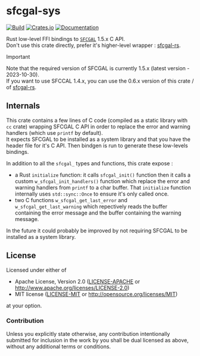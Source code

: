 # sfcgal-sys

[![Build](https://github.com/mthh/sfcgal-sys/actions/workflows/test.yml/badge.svg)](https://github.com/mthh/sfcgal-sys/actions/workflows/test.yml)
[![Crates.io](https://img.shields.io/crates/v/sfcgal-sys.svg)](https://crates.io/crates/sfcgal-sys)
[![Documentation](https://img.shields.io/badge/documentation-0.7.0-green)](https://mthh.github.io/sfcgal-sys/sfcgal_sys/)

Rust low-level FFI bindings to [`SFCGAL`](https://sfcgal.gitlab.io/SFCGAL/) 1.5.x C API.  
Don't use this crate directly, prefer it's higher-level wrapper : [sfcgal-rs](https://github.com/mthh/sfcgal-rs).

> [!IMPORTANT]
> Note that the required version of SFCGAL is currently 1.5.x (latest version - 2023-10-30).  
> If you want to use SFCCAL 1.4.x, you can use the 0.6.x version of this crate / of [sfcgal-rs](https://github.com/mthh/sfcgal-rs).

## Internals

This crate contains a few lines of C code (compiled as a static library with `cc` crate) wrapping SFCGAL C API in order to replace the error and warning handlers (which use `printf` by default).  
It expects SFCGAL to be installed as a system library and that you have the header file for it's C API.
Then bindgen is run to generate these low-levels bindings.

In addition to all the `sfcgal_` types and functions, this crate expose :
- a Rust `initialize` function: it calls `sfcgal_init()` function then it calls a custom `w_sfcgal_init_handlers()` function which replace the error and warning handlers from `printf` to a char buffer. That `initialize` function internally uses `std::sync::Once` to ensure it's only called once.
- two C functions `w_sfcgal_get_last_error` and `w_sfcgal_get_last_warning` which repectively reads the buffer containing the error message and the buffer containing the warning message.

In the future it could probably be improved by not requiring SFCGAL to be installed as a system library.


## License

Licensed under either of
 * Apache License, Version 2.0 ([LICENSE-APACHE](LICENSE-APACHE) or http://www.apache.org/licenses/LICENSE-2.0)
 * MIT license ([LICENSE-MIT](LICENSE-MIT) or http://opensource.org/licenses/MIT)

at your option.

### Contribution

Unless you explicitly state otherwise, any contribution intentionally submitted
for inclusion in the work by you shall be dual licensed as above, without any
additional terms or conditions.
